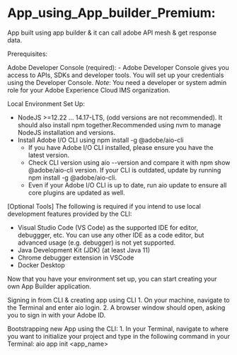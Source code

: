 # App_using_App_builder_Premium:

App built using app builder &amp; it can call adobe API mesh &amp; get response data. 

Prerequisites:

Adobe Developer Console (required):
            - Adobe Developer Console gives you access to APIs, SDKs and developer tools. You will set up your credentials using the Developer Console.
*Note*: You need a developer or system admin role for your Adobe Experience Cloud IMS organization.

Local Environment Set Up:
- NodeJS >=12.22 ... 14.17-LTS, (odd versions are not recommended). It should also install npm together.Recommended using nvm to manage NodeJS installation and versions.
- Install Adobe I/O CLI using npm install -g @adobe/aio-cli
     - If you have Adobe I/O CLI installed, please ensure you have the latest version.
     - Check CLI version using aio --version and compare it with npm show @adobe/aio-cli version. If your CLI is outdated, update by running npm install -g              @adobe/aio-cli.
     - Even if your Adobe I/O CLI is up to date, run aio update to ensure all core plugins are updated as well.

[Optional Tools]
The following is required if you intend to use local development features provided by the CLI:

- Visual Studio Code (VS Code) as the supported IDE for editor, debuggger, etc. You can use any other IDE as a code editor, but advanced usage (e.g. debugger) is not yet supported.
- Java Development Kit (JDK) (at least Java 11)
- Chrome debugger extension in VSCode
- Docker Desktop

Now that you have your environment set up, you can start creating your own App Builder application.

Signing in from CLI & creating app using CLI
      1. On your machine, navigate to the Terminal and enter aio login.
      2. A browser window should open, asking you to sign in with your Adobe ID.
      
Bootstrapping new App using the CLI:
      1. In your Terminal, navigate to where you want to initialize your project and type in the following command in your Terminal:
            aio app init <app_name>


